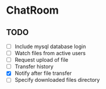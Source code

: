# ChatRoom

## TODO 
- [ ] Include mysql database login 
- [ ] Watch files from active users
- [ ] Request upload of file
- [ ] Transfer history
- [x] Notify after file transfer
- [ ] Specify downloaded files directory
